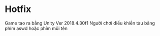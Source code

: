 # Hotfix
Game tạo ra bằng Unity Ver 2018.4.30f1
Người chơi điều khiển tàu bằng phím aswd hoặc phím mũi tên
